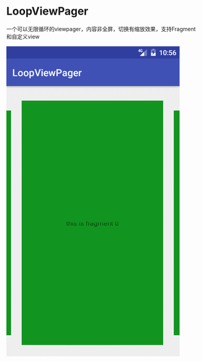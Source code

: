 # LoopViewPager
一个可以无限循环的viewpager，内容非全屏，切换有缩放效果，支持Fragment和自定义view

![Image](https://github.com/jedne/LoopViewPager/blob/master/pic/GIF.gif)